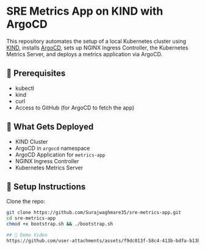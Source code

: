 # SRE Metrics App on KIND with ArgoCD

This repository automates the setup of a local Kubernetes cluster using [KIND](https://kind.sigs.k8s.io/), installs [ArgoCD](https://argo-cd.readthedocs.io/en/stable/), sets up NGINX Ingress Controller, the Kubernetes Metrics Server, and deploys a metrics application via ArgoCD.

## 🔧 Prerequisites

- kubectl
- kind
- curl
- Access to GitHub (for ArgoCD to fetch the app)

## 🚀 What Gets Deployed

- KIND Cluster
- ArgoCD in `argocd` namespace
- ArgoCD Application for `metrics-app`
- NGINX Ingress Controller
- Kubernetes Metrics Server

## 📝 Setup Instructions

Clone the repo:

```bash
git clone https://github.com/Surajwaghmare35/sre-metrics-app.git
cd sre-metrics-app
chmod +x bootstrap.sh && ./bootstrap.sh

## 🎥 Demo Video
https://github.com/user-attachments/assets/f9dc013f-58c4-413b-bdfa-b13b8e8ad373